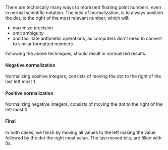 There are technically many ways to represent floating point numbers, even in normal scientific notation. The idea of normalization, is to always position the dot, to the right of the most relevant number, which will:
- maximize precision
- omit ambiguity 
- and facilitate arithmetic operations, as computers don't need to convert to similar formatted numbers

Following the above techniques, should result in normalized results.

#### Negative normalization
Normalizing positive integers, consists of moving the dot to the right of the last left most 1.

#### Positive normalization
Normalizing negative integers, consists of moving the dot to the right of the left most 0.

#### Final
In both cases, we finish by moving all values to the left making the value followed by the dot the right most value. The last moved bits, are filled with 0s.
